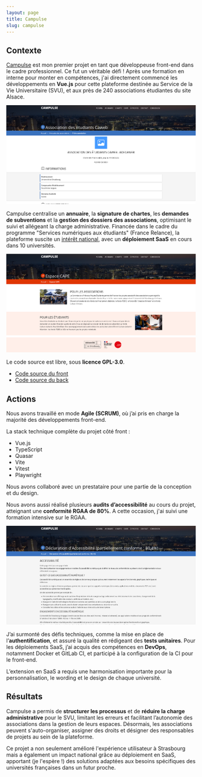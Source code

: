 ```yaml
---
layout: page
title: Campulse
slug: campulse
---
```


## Contexte

[Campulse](https://etu-campulse.fr) est mon premier projet en tant que développeuse front-end dans le cadre professionnel.
Ce fut un véritable défi ! Après une formation en interne pour monter en compétences, 
j'ai directement commencé les développements en **Vue.js** pour cette plateforme destinée au Service de la Vie Universitaire (SVU), 
et aux près de 240 associations étudiantes du site Alsace.

![Page d'annuaire de l'association des étudiant-es CAWEB](assets/images/campulse-site-1.png)

Campulse centralise un **annuaire**, la **signature de chartes**, les **demandes de subventions** et la **gestion des dossiers des associations**, 
optimisant le suivi et allégeant la charge administrative. 
Financée dans le cadre du programme "Services numériques aux étudiants" (France Relance), 
la plateforme suscite un [intérêt national](https://savoirs.unistra.fr/campus/campulse-la-nouvelle-plateforme-des-associations-etudiantes), 
avec un **déploiement SaaS** en cours dans 10 universités.

![Page d'entrée sur le module des commissions d'aide aux projets étudiants](assets/images/campulse-site-2.png)

Le code source est libre, sous **licence GPL-3.0**.

- [Code source du front](https://github.com/EsupPortail/esup-campulse-front)
- [Code source du back](https://github.com/EsupPortail/esup-campulse-back)

## Actions

Nous avons travaillé en mode **Agile (SCRUM)**, où j’ai pris en charge la majorité des développements front-end.

La stack technique complète du projet côté front : 

- Vue.js
- TypeScript
- Quasar
- Vite
- Vitest
- Playwright

Nous avons collaboré avec un prestataire pour une partie de la conception et du design.

Nous avons aussi réalisé plusieurs **audits d’accessibilité** au cours du projet, atteignant une **conformité RGAA de 80%**.
A cette occasion, j'ai suivi une formation intensive sur le RGAA.

![La déclaration d'accessibilité publiée sur le site](assets/images/campulse-site-3.png)

J’ai surmonté des défis techniques, comme la mise en place de l’**authentification**, et assuré la qualité en rédigeant des **tests unitaires**.
Pour les déploiements SaaS, j’ai acquis des compétences en **DevOps**, notamment Docker et GitLab CI, et participé à la configuration de la CI pour le front-end. 

L’extension en SaaS a requis une harmonisation importante pour la personnalisation, le wording et le design de chaque université.

## Résultats

Campulse a permis de **structurer les processus** et de **réduire la charge administrative** pour le SVU, 
limitant les erreurs et facilitant l’autonomie des associations dans la gestion de leurs espaces.
Désormais, les associations peuvent s'auto-organiser, assigner des droits et désigner des responsables de projets au sein de la plateforme. 

Ce projet a non seulement amélioré l'expérience utilisateur à Strasbourg mais a également un impact national grâce au déploiement en SaaS, 
apportant (je l'espère !) des solutions adaptées aux besoins spécifiques des universités françaises dans un futur proche.